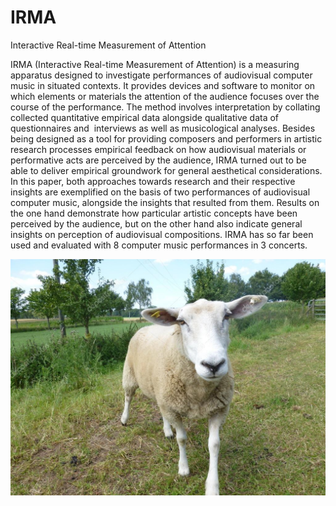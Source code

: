 # IRMA
Interactive Real-time Measurement of Attention

IRMA (Interactive Real-time Measurement of Attention) is a measuring apparatus designed to investigate performances of audiovisual computer music in situated contexts. It provides devices and software to monitor on which elements or materials the attention of the audience focuses over the course of the performance. The method involves interpretation by collating collected quantitative empirical data alongside qualitative data of questionnaires and  interviews as well as musicological analyses. 
Besides being designed as a tool for providing composers and performers in artistic research processes empirical feedback on how audiovisual materials or performative acts are perceived by the audience, IRMA turned out to be able to deliver empirical groundwork for general aesthetical considerations. In this paper, both approaches towards research and their respective insights are exemplified on the basis of two performances of audiovisual computer music, alongside the insights that resulted from them. Results on the one hand demonstrate how particular artistic concepts have been perceived by the audience, but on the other hand also indicate general insights on perception of audiovisual compositions. IRMA has so far been used and evaluated with 8 computer music performances in 3 concerts.

![schaf](documentation/schaf.jpg)
